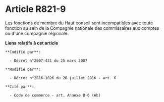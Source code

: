 # Article R821-9

Les fonctions de membre du Haut conseil sont incompatibles avec toute fonction au sein de la Compagnie nationale des
commissaires aux comptes ou d'une compagnie régionale.

**Liens relatifs à cet article**

	**Codifié par**:

	  - Décret n°2007-431 du 25 mars 2007

	**Modifié par**:

	  - Décret n°2016-1026 du 26 juillet 2016 - art. 6

	**Cité par**:

	  - Code de commerce - art. Annexe 8-6 (Ab)
